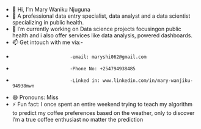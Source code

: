 - 👋 Hi, I’m Mary Waniku Njuguna
- 👀 A professional data entry specialist, data analyst and a data scientist specializing in public health.
- 💞️ I’m currently working on Data science projects focusingon public health and i also offer services like data analysis, powered dashboards.
- 📫 Get intouch with me via:-
-                          -email: maryshi062@gmail.com
-                          -Phone No: +254794938485
-                          -Linked in: www.linkedin.com/in/mary-wanjiku-94938mwn
- 😄 Pronouns: Miss
- ⚡ Fun fact:  I once spent an entire weekend trying to teach my algorithm to predict my coffee preferences based on the weather, only to discover I’m a true coffee enthusiast no matter the prediction
<!---
Marynjuguna107 is a ✨ special ✨ repository because its `README.md` (this file) appears on your GitHub profile.
You can click the Preview link to take a look at your changes.
--->
